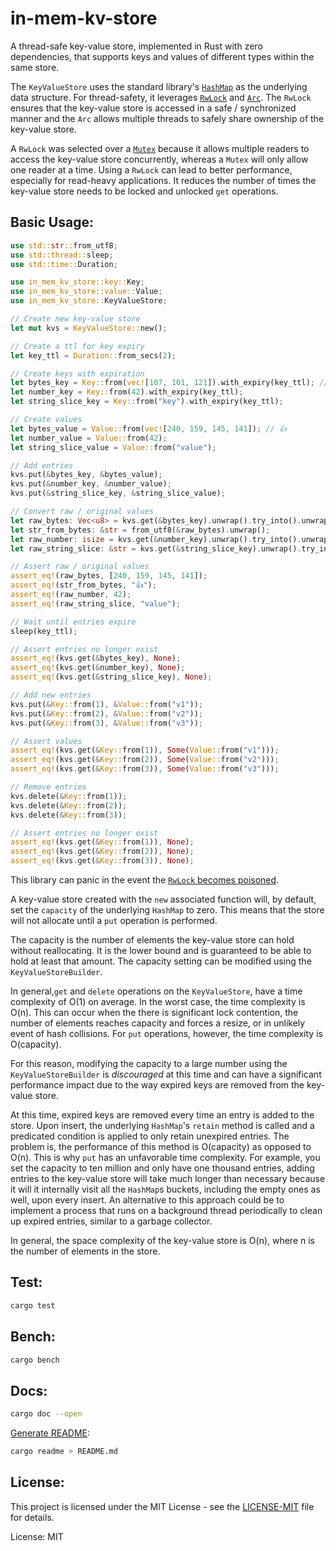# in-mem-kv-store

A thread-safe key-value store, implemented in Rust with zero dependencies,
that supports keys and values of different types within the same store.

The `KeyValueStore` uses the standard library's [`HashMap`](https://doc.rust-lang.org/std/collections/struct.HashMap.html)
as the underlying data structure. For thread-safety, it leverages [`RwLock`](https://doc.rust-lang.org/std/sync/struct.RwLock.html)
and [`Arc`](https://doc.rust-lang.org/std/sync/struct.Arc.html). The `RwLock` ensures
that the key-value store is accessed in a safe / synchronized manner and
the `Arc` allows multiple threads to safely share ownership of the key-value
store.

A `RwLock` was selected over a [`Mutex`](https://doc.rust-lang.org/std/sync/struct.Mutex.html)
because it allows multiple readers to access the key-value store
concurrently, whereas a `Mutex` will only allow one reader at a time.
Using a `RwLock` can lead to better performance, especially for read-heavy
applications. It reduces the number of times the key-value store needs to be
locked and unlocked `get` operations.

## Basic Usage:
```rust
use std::str::from_utf8;
use std::thread::sleep;
use std::time::Duration;

use in_mem_kv_store::key::Key;
use in_mem_kv_store::value::Value;
use in_mem_kv_store::KeyValueStore;

// Create new key-value store
let mut kvs = KeyValueStore::new();

// Create a ttl for key expiry
let key_ttl = Duration::from_secs(2);

// Create keys with expiration
let bytes_key = Key::from(vec![107, 101, 121]).with_expiry(key_ttl); // b"key"
let number_key = Key::from(42).with_expiry(key_ttl);
let string_slice_key = Key::from("key").with_expiry(key_ttl);

// Create values
let bytes_value = Value::from(vec![240, 159, 145, 141]); // 👍
let number_value = Value::from(42);
let string_slice_value = Value::from("value");

// Add entries
kvs.put(&bytes_key, &bytes_value);
kvs.put(&number_key, &number_value);
kvs.put(&string_slice_key, &string_slice_value);

// Convert raw / original values
let raw_bytes: Vec<u8> = kvs.get(&bytes_key).unwrap().try_into().unwrap();
let str_from_bytes: &str = from_utf8(&raw_bytes).unwrap();
let raw_number: isize = kvs.get(&number_key).unwrap().try_into().unwrap();
let raw_string_slice: &str = kvs.get(&string_slice_key).unwrap().try_into().unwrap();

// Assert raw / original values
assert_eq!(raw_bytes, [240, 159, 145, 141]);
assert_eq!(str_from_bytes, "👍");
assert_eq!(raw_number, 42);
assert_eq!(raw_string_slice, "value");

// Wait until entries expire
sleep(key_ttl);

// Assert entries no longer exist
assert_eq!(kvs.get(&bytes_key), None);
assert_eq!(kvs.get(&number_key), None);
assert_eq!(kvs.get(&string_slice_key), None);

// Add new entries
kvs.put(&Key::from(1), &Value::from("v1"));
kvs.put(&Key::from(2), &Value::from("v2"));
kvs.put(&Key::from(3), &Value::from("v3"));

// Assert values
assert_eq!(kvs.get(&Key::from(1)), Some(Value::from("v1")));
assert_eq!(kvs.get(&Key::from(2)), Some(Value::from("v2")));
assert_eq!(kvs.get(&Key::from(3)), Some(Value::from("v3")));

// Remove entries
kvs.delete(&Key::from(1));
kvs.delete(&Key::from(2));
kvs.delete(&Key::from(3));

// Assert entries no longer exist
assert_eq!(kvs.get(&Key::from(1)), None);
assert_eq!(kvs.get(&Key::from(2)), None);
assert_eq!(kvs.get(&Key::from(3)), None);
```
This library can panic in the event the [`RwLock` becomes poisoned](https://doc.rust-lang.org/std/sync/struct.RwLock.html#poisoning).

A key-value store created with the `new` associated function will, by
default, set the `capacity` of the underlying `HashMap` to zero. This
means that the store will not allocate until a `put` operation is performed.

The capacity is the number of elements the key-value store can hold
without reallocating. It is the lower bound and is guaranteed to be able to
hold at least that amount. The capacity setting can be modified using the
`KeyValueStoreBuilder`.

In general,`get` and `delete` operations on the `KeyValueStore`, have a time
complexity of O(1) on average. In the worst case, the time complexity is
O(n). This can occur when the there is significant lock contention, the
number of elements reaches capacity and forces a resize, or in unlikely
event of hash collisions. For `put` operations, however, the time complexity
is O(capacity).

For this reason, modifying the capacity to a large number using the
`KeyValueStoreBuilder` is _discouraged_ at this time and can have a
significant performance impact due to the way expired keys are removed from
the key-value store.

At this time, expired keys are removed every time an entry is added to the
store. Upon insert, the underlying `HashMap`'s `retain` method is called and
a predicated condition is applied to only retain unexpired entries. The
problem is, the performance of this method is O(capacity) as opposed to
O(n). This is why `put` has an unfavorable time complexity. For example,
you set the capacity to ten million and only have one thousand entries,
adding entries to the key-value store will take much longer than necessary
because it will it internally visit all the `HashMap`s buckets, including
the empty ones as well, upon every insert. An alternative to this approach
could be to implement a process that runs on a background thread
periodically to clean up expired entries, similar to a garbage collector.

In general, the space complexity of the key-value store is O(n), where n is
the number of elements in the store.

## Test:
```zsh
cargo test
```
## Bench:
```zsh
cargo bench
```
## Docs:
```zsh
cargo doc --open
```
[Generate README](https://github.com/livioribeiro/cargo-readme):
```zsh
cargo readme > README.md
```
## License:
This project is licensed under the MIT License - see the
[LICENSE-MIT](LICENSE-MIT) file for details.

License: MIT
